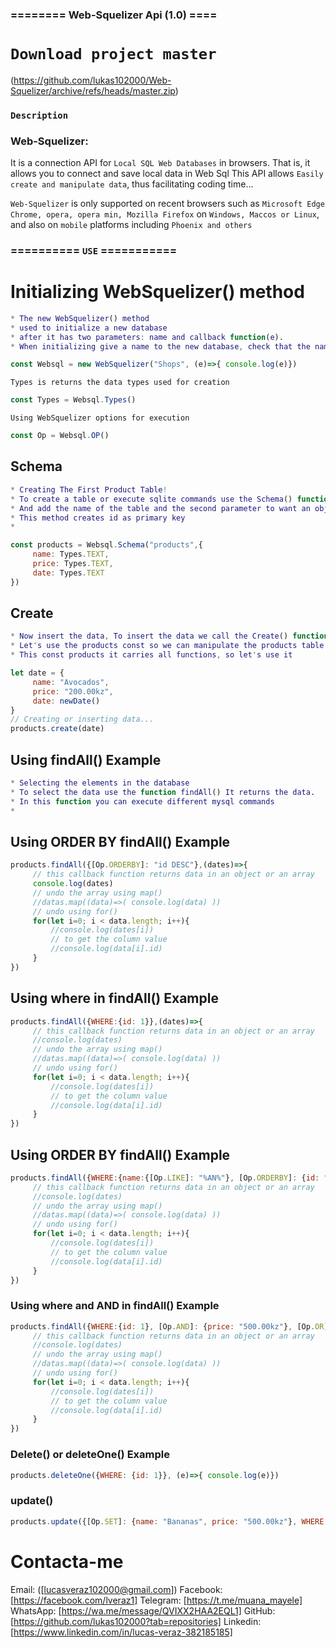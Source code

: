 ### ======== Web-Squelizer Api (1.0) ====

# `Download project master`
(https://github.com/lukas102000/Web-Squelizer/archive/refs/heads/master.zip)

### `Description`
### Web-Squelizer: 
It is a connection API for `Local SQL Web Databases` in browsers.
That is, it allows you to connect and save local data in Web Sql
This API allows `Easily create and manipulate data`, thus facilitating coding time...

`Web-Squelizer` is only supported on recent browsers such as `Microsoft Edge Chrome, opera, opera min, Mozilla Firefox` on
`Windows, Maccos or Linux`, and also on `mobile` platforms including `Phoenix and others`

### ========== `USE` ===========
# Initializing WebSquelizer() method
````m
* The new WebSquelizer() method
* used to initialize a new database
* after it has two parameters: name and callback function(e).
* When initializing give a name to the new database, check that the name is not the same as the others...
````
````js
const Websql = new WebSquelizer("Shops", (e)=>{ console.log(e)})
````
`Types is returns the data types used for creation`
````js
const Types = Websql.Types()
````
`Using WebSquelizer options for execution`
````js
const Op = Websql.OP()
````
## Schema
````m
* Creating The First Product Table!
* To create a table or execute sqlite commands use the Schema() function
* And add the name of the table and the second parameter to want an object ie columns.
* This method creates id as primary key
*
````
````js
const products = Websql.Schema("products",{
     name: Types.TEXT,
     price: Types.TEXT,
     date: Types.TEXT
})
````
## Create
````m
* Now insert the data, To insert the data we call the Create() function with the data
* Let's use the products const so we can manipulate the products table.
* This const products it carries all functions, so let's use it
````
````js
let date = {
     name: "Avocados",
     price: "200.00kz",
     date: newDate()
}
// Creating or inserting data...
products.create(date)

````
## Using findAll() Example
````m
* Selecting the elements in the database
* To select the data use the function findAll() It returns the data.
* In this function you can execute different mysql commands
*
````
## Using ORDER BY findAll() Example
````js
products.findAll({[Op.ORDERBY]: "id DESC"},(dates)=>{
     // this callback function returns data in an object or an array
     console.log(dates)
     // undo the array using map()
     //datas.map((data)=>( console.log(data) ))
     // undo using for()
     for(let i=0; i < data.length; i++){
         //console.log(dates[i])
         // to get the column value
         //console.log(data[i].id)
     }
})
````
## Using where in findAll() Example
````js
products.findAll({WHERE:{id: 1}},(dates)=>{
     // this callback function returns data in an object or an array
     //console.log(dates)
     // undo the array using map()
     //datas.map((data)=>( console.log(data) ))
     // undo using for()
     for(let i=0; i < data.length; i++){
         //console.log(dates[i])
         // to get the column value
         //console.log(data[i].id)
     }
})
````
## Using ORDER BY findAll() Example

````js
products.findAll({WHERE:{name:{[Op.LIKE]: "%AN%"}, [Op.ORDERBY]: {id: "DESC"} }},(dates)=>{
     // this callback function returns data in an object or an array
     //console.log(dates)
     // undo the array using map()
     //datas.map((data)=>( console.log(data) ))
     // undo using for()
     for(let i=0; i < data.length; i++){
         //console.log(dates[i])
         // to get the column value
         //console.log(data[i].id)
     }
})
````
### Using where and AND in findAll() Example
````js
products.findAll({WHERE:{id: 1}, [Op.AND]: {price: "500.00kz"}, [Op.OR]: {name: "Bananas"}},(dates)=>{
     // this callback function returns data in an object or an array
     //console.log(dates)
     // undo the array using map()
     //datas.map((data)=>( console.log(data) ))
     // undo using for()
     for(let i=0; i < data.length; i++){
         //console.log(dates[i])
         // to get the column value
         //console.log(data[i].id)
     }
})
````

### Delete() or deleteOne() Example
````js
products.deleteOne({WHERE: {id: 1}}, (e)=>{ console.log(e)})

````
### update()
````js
products.update({[Op.SET]: {name: "Bananas", price: "500.00kz"}, WHERE:{id: 2} }, ()=>{})
````

# Contacta-me
Email: ([lucasveraz102000@gmail.com])
Facebook: [https://facebook.com/lveraz1]
Telegram: [https://t.me/muana_mayele]
WhatsApp: [https://wa.me/message/QVIXX2HAA2EQL1]
GitHub: [https://github.com/lukas102000?tab=repositories]
Linkedin: [https://www.linkedin.com/in/lucas-veraz-382185185]